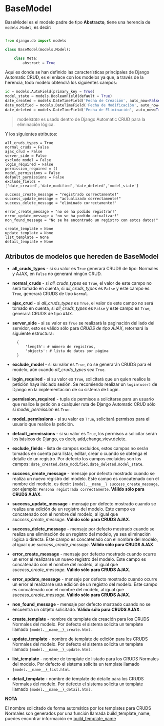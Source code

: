 # BaseModel

BaseModel es el modelo padre de tipo **Abstracto**, tiene una herencia de `models.Model`, es decir:

```python

from django.db import models

class BaseModel(models.Model):

    class Meta:
        abstract = True

```

Aquí es donde se han definido las características principales de Django Automatic CRUD, es el enlace con los modelos ya que, a través de la herencia, todo modelo obtendrá los siguientes campos:

```python
id = models.AutoField(primary_key = True)
model_state = models.BooleanField(default = True)
date_created = models.DateTimeField('Fecha de Creación', auto_now=False, auto_now_add=True)
date_modified = models.DateTimeField('Fecha de Modificación', auto_now=True, auto_now_add=False)
date_deleted = models.DateTimeField('Fecha de Eliminación', auto_now=True, auto_now_add=False)
```

> model*state* es usado dentro de Django Automatic CRUD para la eliminación lógica.

Y los siguientes atributos:

    all_cruds_types = True
    normal_cruds = False
    ajax_crud = False
    server_side = False
    exclude_model = False
    login_required = False
    permission_required = ()
    model_permissions = False
    default_permissions = False
    exclude_fields = ['date_created','date_modified','date_deleted','model_state']

    success_create_message = "registrado correctamente!"
    success_update_message = "actualizado correctamente!"
    success_delete_message = "eliminado correctamente!"

    error_create_message = "no se ha podido registrar!"
    error_update_message = "no se ha podido actualizar!"
    non_found_message = "No se ha encontrado un registro con estos datos!"

    create_template = None
    update_template = None
    list_template = None
    detail_template = None

## Atributos de modelos que hereden de BaseModel

- **all_cruds_types** - si su valor es `True` generará CRUDS de tipo: Normales y AJAX, en `False` no generará ningún CRUD.
- **normal_cruds** - si _all_cruds_types_ es `True`, el valor de este campo no será tomado en cuenta, si _all_cruds_types_ es `False` y este campo es `True`, generará CRUDS de tipo `Normal`.
- **ajax_crud** - si _all_cruds_types_ es `True`, el valor de este campo no será tomado en cuenta, si _all_cruds_types_ es `False` y este campo es `True`, generará CRUDS de tipo `AJAX`.
- **server_side** - si su valor es `True` se realizará la paginación del lado del servidor, esto es válido sólo para _CRUDS de tipo AJAX_, retornará la siguiente estructura:

        {
            'length': # número de registros,
            'objects': # lista de datos por página
        }

- **exclude_model** - si su valor es `True`, no se generarán CRUDS para el modelo, aún cuando _all_cruds_types_ sea `True`.
- **login_required** - si su valor es `True`, solicitará que un quien realice la petición haya iniciado sesión. Se recomiendo realizar un `login(user)` de Django en la implementación de su sistema de Login.
- **permission_required** - tupla de permisos a solicitarse para un usuario que realice la petición a cualquier ruta de Django Automatic CRUD sólo si _model_permission_ es `True`.
- **model_permissions** - si su valor es `True`, solicitará permisos para el usuario que realice la petición.
- **default_permissions** - si su valor es `True`, los permisos a solicitar serán los básicos de Django, es decir, add,change,view,delete.
- **exclude_fields** - lista de campos excluidos, estos campos no serán tomados en cuenta para listar, editar, crear o cuando se obtenga el detalle de un registro. Por defecto los campos excluidos son los campos: `date_created,date_modified,date_deleted,model_state`.

- **success_create_message** - mensaje por defecto mostrado cuando se realiza un nuevo registro del modelo. Este campo es concatenado con el nombre del modelo, es decir: `{model.__name__} success_create_message`, por ejemplo: `Persona registrada correctamente`. **Válido sólo para CRUDS AJAX**.
- **success_update_message** - mensaje por defecto mostrado cuando se realiza una edición de un registro del modelo. Este campo es concatenado con el nombre del modelo, al igual que _success_create_message_. **Válido sólo para CRUDS AJAX**.
- **success_delete_message** - mensaje por defecto mostrado cuando se realiza una eliminación de un registro del modelo, ya sea eliminación lógica o directa. Este campo es concatenado con el nombre del modelo, al igual que _success_create_message_. **Válido sólo para CRUDS AJAX**.

- **error_create_message** - mensaje por defecto mostrado cuando ocurre un error al realizarse un nuevo registro del modelo. Este campo es concatenado con el nombre del modelo, al igual que _success_create_message_. **Válido sólo para CRUDS AJAX**.
- **error_update_message** - mensaje por defecto mostrado cuando ocurre un error al realizarse una edición de un registro del modelo. Este campo es concatenado con el nombre del modelo, al igual que _success_create_message_. **Válido sólo para CRUDS AJAX**.
- **non_found_message** - mensaje por defecto mostrado cuando no se encuentra un obtjeto solicitado. **Válido sólo para CRUDS AJAX**.

- **create_template** - nombre de template de creación para los CRUDS Normales del modelo. Por defecto el sistema solicita un template llamado `{model.__name__}_create.html`.
- **update_template** - nombre de template de edición para los CRUDS Normales del modelo. Por defecto el sistema solicita un template llamado `{model.__name__}_update.html`.
- **list_template** - nombre de template de listado para los CRUDS Normales del modelo. Por defecto el sistema solicita un template llamado `{model.__name__}_list.html`.
- **detail_template** - nombre de template de detalle para los CRUDS Normales del modelo. Por defecto el sistema solicita un template llamado `{model.__name__}_detail.html`.


**NOTA**

El nombre solicitado de forma automática por los templates para  CRUDS Normales son generados por una función llamada build_template_name, puedes encontrar información en [build_template_name](extra-functions.md#build_template_name)
